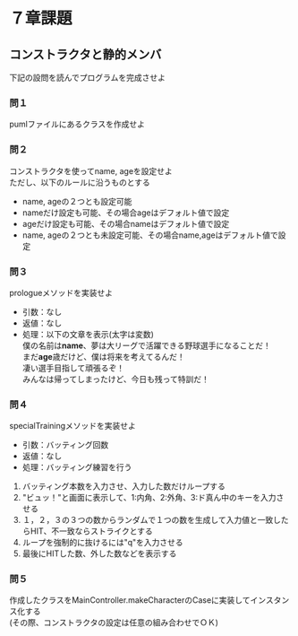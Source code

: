 ﻿# ７章課題
## コンストラクタと静的メンバ
下記の設問を読んでプログラムを完成させよ
### 問１
pumlファイルにあるクラスを作成せよ
### 問２
コンストラクタを使ってname, ageを設定せよ  
ただし、以下のルールに沿うものとする
* name, ageの２つとも設定可能
* nameだけ設定も可能、その場合ageはデフォルト値で設定
* ageだけ設定も可能、その場合nameはデフォルト値で設定
* name, ageの２つとも未設定可能、その場合name,ageはデフォルト値で設定
### 問３
prologueメソッドを実装せよ
* 引数：なし
* 返値：なし
* 処理：以下の文章を表示(太字は変数)  
僕の名前は**name**、夢は大リーグで活躍できる野球選手になることだ！  
まだ**age**歳だけど、僕は将来を考えてるんだ！  
凄い選手目指して頑張るぞ！  
みんなは帰ってしまったけど、今日も残って特訓だ！
### 問４
specialTrainingメソッドを実装せよ
* 引数：バッティング回数
* 返値：なし
* 処理：バッティング練習を行う
1. バッティング本数を入力させ、入力した数だけループする
2. "ビュッ！"と画面に表示して、1:内角、2:外角、3:ド真ん中のキーを入力させる
3. １，２，３の３つの数からランダムで１つの数を生成して入力値と一致したらHIT、不一致ならストライクとする
4. ループを強制的に抜けるには"q"を入力させる
5. 最後にHITした数、外した数などを表示する
### 問５
作成したクラスをMainController.makeCharacterのCaseに実装してインスタンス化する  
(その際、コンストラクタの設定は任意の組み合わせでＯＫ)
